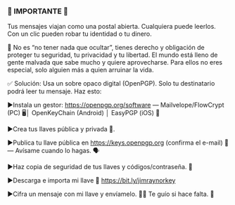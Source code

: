 ### 🔑 IMPORTANTE 🔐
Tus mensajes viajan como una postal abierta. Cualquiera puede leerlos. Con un clic pueden robar tu identidad o tu dinero.

🎯 No es “no tener nada que ocultar”, tienes derecho y obligación de proteger tu seguridad, tu privacidad y tu libertad. El mundo está lleno de gente malvada que sabe mucho y quiere aprovecharse. Para ellos no eres especial, solo alguien más a quien arruinar la vida.

✅ Solución: Usa un sobre opaco digital (OpenPGP). Solo tu destinatario podrá leer tu mensaje. Haz esto:

▶Instala un gestor: https://openpgp.org/software  — Mailvelope/FlowCrypt (PC) 🖥│ OpenKeyChain (Android) │ EasyPGP (iOS) 📱

▶Crea tus llaves pública y privada 🔐.

▶Publica tu llave pública en https://keys.openpgp.org  (confirma el e-mail) 📧 — Avísame cuando lo hagas. 🗣

▶Haz copia de seguridad de tus llaves y códigos/contraseña. 💾

▶Descarga e importa mi llave 🔑  https://bit.ly/jimraynorkey

▶Cifra un mensaje con mi llave y envíamelo. 🔐💬 Te guío si hace falta. 💪

